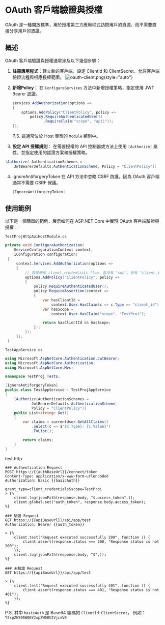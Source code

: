 # OAuth 客戶端驗證與授權
OAuth 是一種開放標準，用於授權第三方應用程式訪問用戶的資源，而不需要直接分享用戶的憑證。

## 概述
OAuth 客戶端驗證與授權通常涉及以下幾個步驟：
1. **註冊應用程式**：建立新的客戶端，設定 ClientId 和 ClientSecret，允許客戶端驗證流程與相應授權範圍。
![oauth-client.png](oauth-client.png){style="auto"}
2. **新增Policy**：
   在 `ConfigureServices` 方法中新增授權策略，指定使用 JWT Bearer 認證。

   ```C#
   services.AddAuthorization(options =>
   {
       options.AddPolicy("ClientPolicy", policy =>
           policy.RequireAuthenticatedUser()
                 .RequireClaim("scope", "api1"));
   });
   ```
   P.S. 這通常位於 Host 專案的 `Module` 類別中。
3. **設定 API 授權規則**：
   在需要授權的 API 控制器或方法上使用 `[Authorize]` 屬性，並指定使用的認證方案和授權策略。

```C#
[Authorize( AuthenticationSchemes = 
    JwtBearerDefaults.AuthenticationScheme, Policy = "ClientPolicy")]
```

4. IgnoreAntiforgeryToken
    在 API 方法中忽略 CSRF 防護，因為 OAuth 客戶端通常不需要 CSRF 保護。
    
    ```C#
    [IgnoreAntiforgeryToken]
    ```

## 使用範例
以下是一個簡單的範例，展示如何在 ASP.NET Core 中實現 OAuth 客戶端驗證與授權：

`TestProjHttpApiHostModule.cs`
```C#
private void ConfigureAuthorization(
    ServiceConfigurationContext context, 
    IConfiguration configuration)
 {
     context.Services.AddAuthorization(options =>
     {
         // 若是使用 client_credentials flow，會沒有 "sub"，但有 "client_id"
         options.AddPolicy("ClientPolicy", policy =>
         {
             policy.RequireAuthenticatedUser();
             policy.RequireAssertion(context =>
             {
                 var hasClientId = 
                     context.User.HasClaim(c => c.Type == "client_id");
                 var hasScope = 
                     context.User.HasClaim("scope", "TestProj");

                 return hasClientId && hasScope;
             });
         });
     });
 }
```
`TestAppService.cs`
```C#
using Microsoft.AspNetCore.Authentication.JwtBearer;
using Microsoft.AspNetCore.Authorization;
using Microsoft.AspNetCore.Mvc;

namespace TestProj.Tests;

[IgnoreAntiforgeryToken]
public class TestAppService : TestProjAppService
{
    [Authorize(AuthenticationSchemes = 
            JwtBearerDefaults.AuthenticationScheme, 
            Policy = "ClientPolicy")]
    public List<string> Get()
    {
        var claims = currentUser.GetAllClaims()
            .Select(c => $"{c.Type}: {c.Value}")
            .ToList();

        return claims;
    }
}
```
test.http
```http
### Authentication Request
POST https://{{authBaseUrl}}/connect/token
Content-Type: application/x-www-form-urlencoded
Authorization: Basic {{basicAuth}}

grant_type=client_credentials&scope=TestProj
> {%
    client.log(jsonPath(response.body, "$.access_token",));
    client.global.set("auth_token", response.body.access_token);
%}

### 驗證 Request
GET https://{{apiBaseUrl}}/api/app/test
Authorization: Bearer {{auth_token}}

> {%
    client.test("Request executed successfully 200", function () {
        client.assert(response.status === 200, "Response status is not 200");
    });
    client.log(jsonPath(response.body, "$",));
%}

### 未驗證 Request
GET https://{{apiBaseUrl}}/api/app/test

> {%
    client.test("Request executed successfully 401", function () {
        client.assert(response.status === 401, "Response status is not 401");
    });
%}
```
P.S. 其中 `basicAuth` 是 Base64 編碼的 `ClientId:ClientSecret`，
例如：`Y2xpZW50SWQ6Y2xpZW50U2VjcmV0`